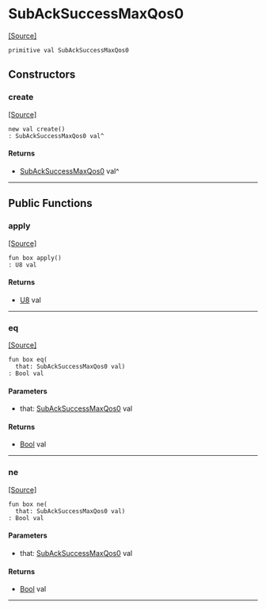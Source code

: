 # SubAckSuccessMaxQos0
<span class="source-link">[[Source]](src/mqtt-subscriber/subAckCodes.md#L-0-4)</span>
```pony
primitive val SubAckSuccessMaxQos0
```

## Constructors

### create
<span class="source-link">[[Source]](src/mqtt-subscriber/subAckCodes.md#L-0-4)</span>


```pony
new val create()
: SubAckSuccessMaxQos0 val^
```

#### Returns

* [SubAckSuccessMaxQos0](mqtt-subscriber-SubAckSuccessMaxQos0.md) val^

---

## Public Functions

### apply
<span class="source-link">[[Source]](src/mqtt-subscriber/subAckCodes.md#L-0-4)</span>


```pony
fun box apply()
: U8 val
```

#### Returns

* [U8](builtin-U8.md) val

---

### eq
<span class="source-link">[[Source]](src/mqtt-subscriber/subAckCodes.md#L-0-4)</span>


```pony
fun box eq(
  that: SubAckSuccessMaxQos0 val)
: Bool val
```
#### Parameters

*   that: [SubAckSuccessMaxQos0](mqtt-subscriber-SubAckSuccessMaxQos0.md) val

#### Returns

* [Bool](builtin-Bool.md) val

---

### ne
<span class="source-link">[[Source]](src/mqtt-subscriber/subAckCodes.md#L-0-4)</span>


```pony
fun box ne(
  that: SubAckSuccessMaxQos0 val)
: Bool val
```
#### Parameters

*   that: [SubAckSuccessMaxQos0](mqtt-subscriber-SubAckSuccessMaxQos0.md) val

#### Returns

* [Bool](builtin-Bool.md) val

---


